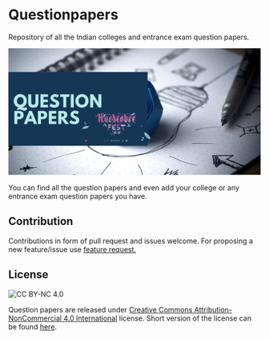 # Questionpapers
Repository of all the Indian colleges and entrance exam question papers.

![Poster](https://raw.githubusercontent.com/connectrv/Questionpapers/master/display-poster.png)

You can find all the question papers and even add your college or any entrance exam question papers you have.

## Contribution  

Contributions in form of pull request and issues welcome. For proposing a new feature/issue use [feature request.](#)  

## License  
![CC BY-NC 4.0](https://licensebuttons.net/l/by-nc/4.0/80x15.png)

Question papers are released under [Creative Commons Attribution-NonCommercial 4.0 International](https://github.com/connectrv/Questionpapers/blob/master/LICENSE.md) license. Short version of the license can be found [here](https://creativecommons.org/licenses/by-nc/4.0/).

